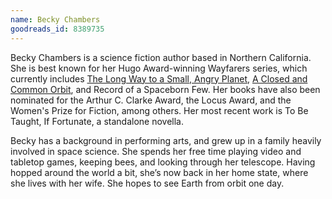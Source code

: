 ```yaml
---
name: Becky Chambers
goodreads_id: 8389735
---
```


Becky Chambers is a science fiction author based in Northern California. She is best known for her Hugo Award-winning Wayfarers series, which currently includes [The Long Way to a Small, Angry Planet](../_posts/2017-01-16-Becky-Chambers---The-Long-Way-to-a-Small-Angry-Planet.md), [A Closed and Common Orbit](), and Record of a Spaceborn Few. Her books have also been nominated for the Arthur C. Clarke Award, the Locus Award, and the Women's Prize for Fiction, among others. Her most recent work is To Be Taught, If Fortunate, a standalone novella.

Becky has a background in performing arts, and grew up in a family heavily involved in space science. She spends her free time playing video and tabletop games, keeping bees, and looking through her telescope. Having hopped around the world a bit, she’s now back in her home state, where she lives with her wife. She hopes to see Earth from orbit one day.
